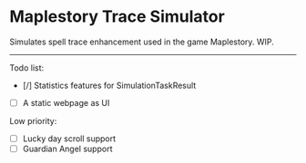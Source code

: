 # Maplestory Trace Simulator

Simulates spell trace enhancement used in the game Maplestory. WIP. 

---

Todo list: 
- [/] Statistics features for SimulationTaskResult
- [ ] A static webpage as UI

Low priority: 
- [ ] Lucky day scroll support
- [ ] Guardian Angel support 
